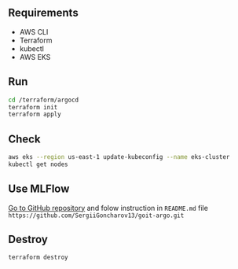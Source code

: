 ## Requirements
- AWS CLI 
- Terraform
- kubectl
- AWS EKS

## Run

```bash
cd /terraform/argocd
terraform init
terraform apply
```

## Check 

``` bash
aws eks --region us-east-1 update-kubeconfig --name eks-cluster
kubectl get nodes
```

## Use MLFlow
[Go to GitHub repository](https://github.com/SergiiGoncharov13/goit-argo.git) and folow instruction in `README.md` file <br>
`https://github.com/SergiiGoncharov13/goit-argo.git`

## Destroy

``` bash
terraform destroy
```
